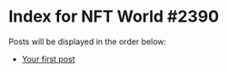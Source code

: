 # Index for NFT World #2390
Posts will be displayed in the order below:

- [Your first post](./001-first.md)

